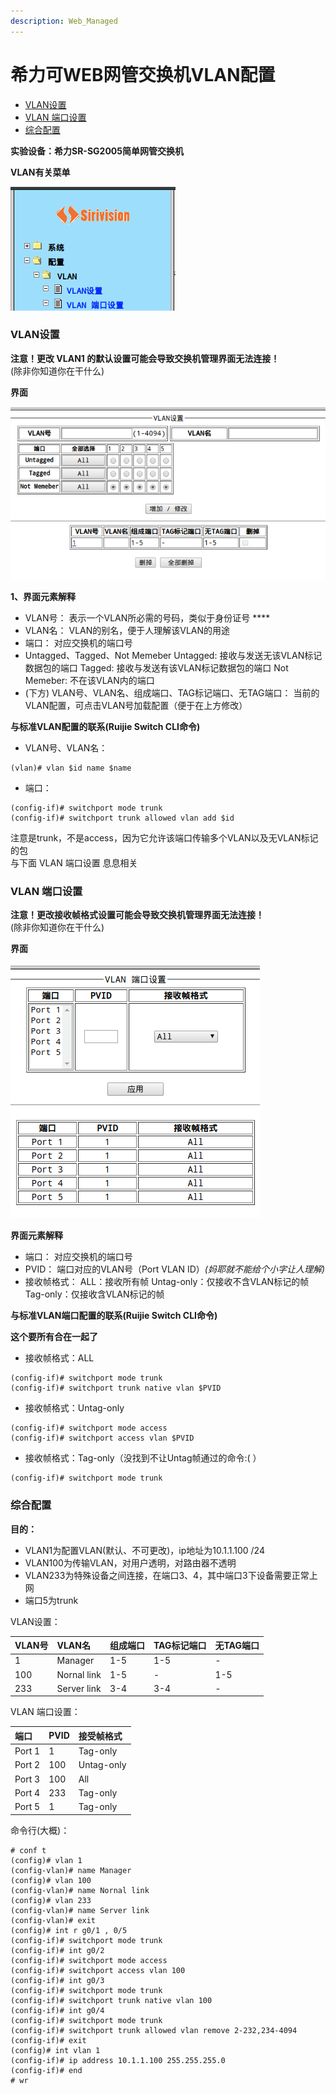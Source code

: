```yaml
---
description: Web_Managed
---
```


# 希力可WEB网管交换机VLAN配置 <!-- omit in toc -->

- [VLAN设置](#vlan设置)
- [VLAN 端口设置](#vlan-端口设置)
- [综合配置](#综合配置)

**实验设备：希力SR-SG2005简单网管交换机**

**VLAN有关菜单**

![&#x83DC;&#x5355;](../../.gitbook/assets/Left_Label.png)

### VLAN设置

**注意！更改 VLAN1 的默认设置可能会导致交换机管理界面无法连接！**  
\(除非你知道你在干什么\)

**界面**

![](../../.gitbook/assets/Vlan_Configure.png)



**1、界面元素解释**

* VLAN号： 表示一个VLAN所必需的号码，类似于身份证号 ****
* VLAN名： VLAN的别名，便于人理解该VLAN的用途 
* 端口： 对应交换机的端口号 
* Untagged、Tagged、Not Memeber Untagged: 接收与发送无该VLAN标记数据包的端口 Tagged: 接收与发送有该VLAN标记数据包的端口 Not Memeber: 不在该VLAN内的端口 
* \(下方\) VLAN号、VLAN名、组成端口、TAG标记端口、无TAG端口： 当前的VLAN配置，可点击VLAN号加载配置（便于在上方修改）

**与标准VLAN配置的联系\(Ruijie Switch CLI命令\)**

* VLAN号、VLAN名：

```text
(vlan)# vlan $id name $name
```

* 端口：

```text
(config-if)# switchport mode trunk
(config-if)# switchport trunk allowed vlan add $id
```

注意是trunk，不是access，因为它允许该端口传输多个VLAN以及无VLAN标记的包  
与下面 VLAN 端口设置 息息相关

### VLAN 端口设置

 **注意！更改接收帧格式设置可能会导致交换机管理界面无法连接！**  
\(除非你知道你在干什么\)

**界面**

![](../../.gitbook/assets/VlanPort_Configure.png)

**界面元素解释**

* 端口： 对应交换机的端口号
* PVID： 端口对应的VLAN号（Port VLAN ID）_\(妈耶就不能给个小字让人理解\)_
* 接收帧格式： ALL：接收所有帧 Untag-only：仅接收不含VLAN标记的帧 Tag-only：仅接收含VLAN标记的帧

**与标准VLAN端口配置的联系\(Ruijie Switch CLI命令\)**

**这个要所有合在一起了**

* 接收帧格式：ALL

```text
(config-if)# switchport mode trunk
(config-if)# switchport trunk native vlan $PVID
```

* 接收帧格式：Untag-only

```text
(config-if)# switchport mode access
(config-if)# switchport access vlan $PVID
```

* 接收帧格式：Tag-only（没找到不让Untag帧通过的命令:\( ）

```text
(config-if)# switchport mode trunk
```

### 综合配置

**目的：**

* VLAN1为配置VLAN\(默认、不可更改\)，ip地址为10.1.1.100 /24
* VLAN100为传输VLAN，对用户透明，对路由器不透明
* VLAN233为特殊设备之间连接，在端口3、4，其中端口3下设备需要正常上网
* 端口5为trunk

VLAN设置：

| VLAN号 | VLAN名 | 组成端口 | TAG标记端口 | 无TAG端口 |
| :--- | :--- | :--- | :--- | :--- |
| 1 | Manager | 1-5 | 1-5 | - |
| 100 | Nornal link | 1-5 | - | 1-5 |
| 233 | Server link | 3-4 | 3-4 | - |

VLAN 端口设置：

| 端口 | PVID | 接受帧格式 |
| :--- | :--- | :--- |
| Port 1 | 1 | Tag-only |
| Port 2 | 100 | Untag-only |
| Port 3 | 100 | All |
| Port 4 | 233 | Tag-only |
| Port 5 | 1 | Tag-only |

命令行\(大概\)：

```text
# conf t
(config)# vlan 1
(config-vlan)# name Manager
(config)# vlan 100
(config-vlan)# name Nornal link
(config)# vlan 233
(config-vlan)# name Server link
(config-vlan)# exit
(config)# int r g0/1 , 0/5
(config-if)# switchport mode trunk
(config-if)# int g0/2
(config-if)# switchport mode access
(config-if)# switchport access vlan 100
(config-if)# int g0/3
(config-if)# switchport mode trunk
(config-if)# switchport trunk native vlan 100
(config-if)# int g0/4
(config-if)# switchport mode trunk
(config-if)# switchport trunk allowed vlan remove 2-232,234-4094
(config-if)# exit
(config)# int vlan 1
(config-if)# ip address 10.1.1.100 255.255.255.0
(config-if)# end
# wr
```

